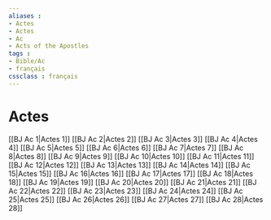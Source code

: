 ```yaml
---
aliases : 
- Actes
- Actes
- Ac
- Acts of the Apostles
tags : 
- Bible/Ac
- français
cssclass : français
---
```


# Actes

[[BJ Ac 1|Actes 1]]
[[BJ Ac 2|Actes 2]]
[[BJ Ac 3|Actes 3]]
[[BJ Ac 4|Actes 4]]
[[BJ Ac 5|Actes 5]]
[[BJ Ac 6|Actes 6]]
[[BJ Ac 7|Actes 7]]
[[BJ Ac 8|Actes 8]]
[[BJ Ac 9|Actes 9]]
[[BJ Ac 10|Actes 10]]
[[BJ Ac 11|Actes 11]]
[[BJ Ac 12|Actes 12]]
[[BJ Ac 13|Actes 13]]
[[BJ Ac 14|Actes 14]]
[[BJ Ac 15|Actes 15]]
[[BJ Ac 16|Actes 16]]
[[BJ Ac 17|Actes 17]]
[[BJ Ac 18|Actes 18]]
[[BJ Ac 19|Actes 19]]
[[BJ Ac 20|Actes 20]]
[[BJ Ac 21|Actes 21]]
[[BJ Ac 22|Actes 22]]
[[BJ Ac 23|Actes 23]]
[[BJ Ac 24|Actes 24]]
[[BJ Ac 25|Actes 25]]
[[BJ Ac 26|Actes 26]]
[[BJ Ac 27|Actes 27]]
[[BJ Ac 28|Actes 28]]
